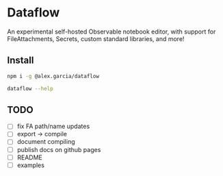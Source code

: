 # Dataflow

An experimental self-hosted Observable notebook editor, with support for FileAttachments, Secrets, custom standard libraries, and more!

## Install

```bash
npm i -g @alex.garcia/dataflow

dataflow --help
```

## TODO

- [ ] fix FA path/name updates
- [ ] export -> compile
- [ ] document compiling
- [ ] publish docs on github pages
- [ ] README
- [ ] examples
